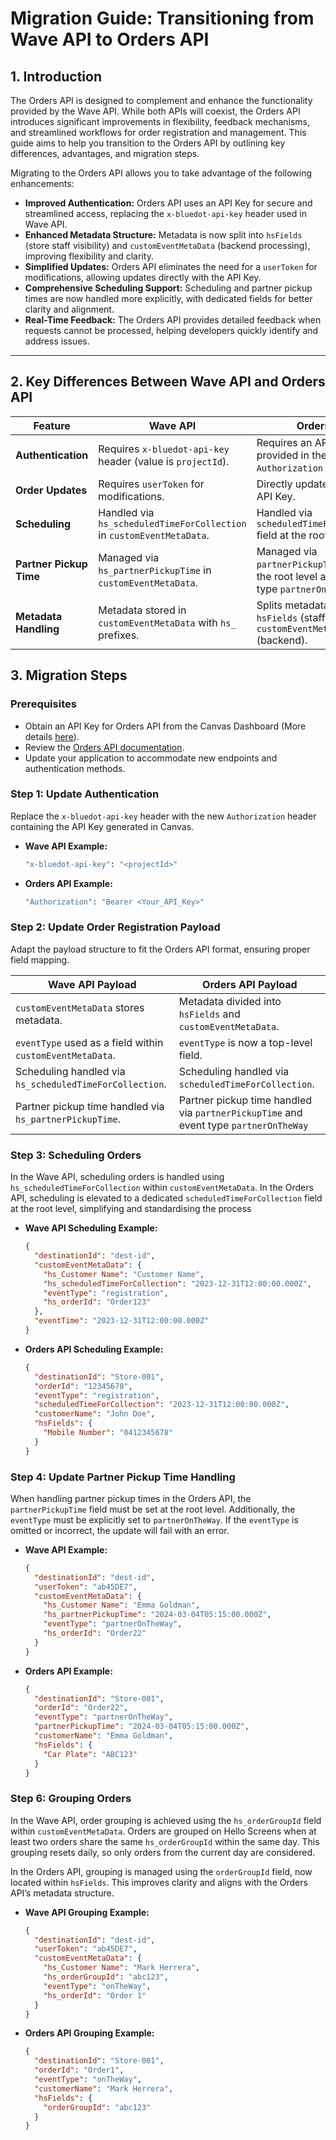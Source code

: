 # Migration Guide: Transitioning from Wave API to Orders API

## **1. Introduction**

The Orders API is designed to complement and enhance the functionality provided by the Wave API. While both APIs will coexist, the Orders API introduces significant improvements in flexibility, feedback mechanisms, and streamlined workflows for order registration and management. This guide aims to help you transition to the Orders API by outlining key differences, advantages, and migration steps.

Migrating to the Orders API allows you to take advantage of the following enhancements:

- **Improved Authentication:** Orders API uses an API Key for secure and streamlined access, replacing the `x-bluedot-api-key` header used in Wave API.
- **Enhanced Metadata Structure:** Metadata is now split into `hsFields` (store staff visibility) and `customEventMetaData` (backend processing), improving flexibility and clarity.
- **Simplified Updates:** Orders API eliminates the need for a `userToken` for modifications, allowing updates directly with the API Key.
- **Comprehensive Scheduling Support:** Scheduling and partner pickup times are now handled more explicitly, with dedicated fields for better clarity and alignment.
- **Real-Time Feedback:** The Orders API provides detailed feedback when requests cannot be processed, helping developers quickly identify and address issues.

---

## **2. Key Differences Between Wave API and Orders API**

| **Feature** | **Wave API** | **Orders API** |
| --- | --- | --- |
| **Authentication** | Requires `x-bluedot-api-key` header (value is `projectId`). | Requires an API Key provided in the `Authorization` header. |
| **Order Updates** | Requires `userToken` for modifications. | Directly updated using an API Key. |
| **Scheduling** | Handled via `hs_scheduledTimeForCollection` in `customEventMetaData`. | Handled via `scheduledTimeForCollection` field at the root level. |
| **Partner Pickup Time** | Managed via `hs_partnerPickupTime` in `customEventMetaData`. | Managed via `partnerPickupTime` field at the root level and event type `partnerOnTheWay` |
| **Metadata Handling** | Metadata stored in `customEventMetaData` with `hs_` prefixes. | Splits metadata into `hsFields` (staff-visible) and `customEventMetaData` (backend). |

## **3. Migration Steps**

### **Prerequisites**

- Obtain an API Key for Orders API from the Canvas Dashboard (More details [here](../../Canvas/API%20Keys%20management.md)).
- Review the [Orders API documentation](./Overview.md).
- Update your application to accommodate new endpoints and authentication methods.

### **Step 1: Update Authentication**

Replace the `x-bluedot-api-key` header with the new `Authorization` header containing the API Key generated in Canvas.

- **Wave API Example:**
    
    ```bash
    "x-bluedot-api-key": "<projectId>"
    ```
    
- **Orders API Example:**
    
    ```bash
    "Authorization": "Bearer <Your_API_Key>"
    ```
    

### **Step 2: Update Order Registration Payload**

Adapt the payload structure to fit the Orders API format, ensuring proper field mapping.

| **Wave API Payload** | **Orders API Payload** |
| --- | --- |
| `customEventMetaData` stores metadata. | Metadata divided into `hsFields` and `customEventMetaData`. |
| `eventType` used as a field within `customEventMetaData`. | `eventType` is now a top-level field. |
| Scheduling handled via `hs_scheduledTimeForCollection`. | Scheduling handled via `scheduledTimeForCollection`. |
| Partner pickup time handled via `hs_partnerPickupTime`. | Partner pickup time handled via `partnerPickupTime` and event type `partnerOnTheWay` |

### **Step 3: Scheduling Orders**

In the Wave API, scheduling orders is handled using `hs_scheduledTimeForCollection` within `customEventMetaData`. In the Orders API, scheduling is elevated to a dedicated `scheduledTimeForCollection` field at the root level, simplifying and standardising the process

- **Wave API Scheduling Example:**
    
    ```json
    {
      "destinationId": "dest-id",
      "customEventMetaData": {
        "hs_Customer Name": "Customer Name",
        "hs_scheduledTimeForCollection": "2023-12-31T12:00:00.000Z",
        "eventType": "registration",
        "hs_orderId": "Order123"
      },
      "eventTime": "2023-12-31T12:00:00.000Z"
    }
    ```
    
- **Orders API Scheduling Example:**
    
    ```json
    {
      "destinationId": "Store-001",
      "orderId": "12345678",
      "eventType": "registration",
      "scheduledTimeForCollection": "2023-12-31T12:00:00.000Z",
      "customerName": "John Doe",
      "hsFields": {
        "Mobile Number": "0412345678"
      }
    }
    ```
    

### **Step 4: Update Partner Pickup Time Handling**

When handling partner pickup times in the Orders API, the `partnerPickupTime` field must be set at the root level. Additionally, the `eventType` must be explicitly set to `partnerOnTheWay`. If the `eventType` is omitted or incorrect, the update will fail with an error.

- **Wave API Example:**
    
    ```json
    {
      "destinationId": "dest-id",
      "userToken": "ab45DE7",
      "customEventMetaData": {
        "hs_Customer Name": "Emma Goldman",
        "hs_partnerPickupTime": "2024-03-04T05:15:00.000Z",
        "eventType": "partnerOnTheWay",
        "hs_orderId": "Order22"
      }
    }
    ```
    
- **Orders API Example:**
    
    ```json
    {
      "destinationId": "Store-001",
      "orderId": "Order22",
      "eventType": "partnerOnTheWay",
      "partnerPickupTime": "2024-03-04T05:15:00.000Z",
      "customerName": "Emma Goldman",
      "hsFields": {
        "Car Plate": "ABC123"
      }
    }
    ```
    

### **Step 6: Grouping Orders**

In the Wave API, order grouping is achieved using the `hs_orderGroupId` field within `customEventMetaData`. Orders are grouped on Hello Screens when at least two orders share the same `hs_orderGroupId` within the same day. This grouping resets daily, so only orders from the current day are considered.

In the Orders API, grouping is managed using the `orderGroupId` field, now located within `hsFields`. This improves clarity and aligns with the Orders API’s metadata structure.

- **Wave API Grouping Example:**
    
    ```json
    {
      "destinationId": "dest-id",
      "userToken": "ab45DE7",
      "customEventMetaData": {
        "hs_Customer Name": "Mark Herrera",
        "hs_orderGroupId": "abc123",
        "eventType": "onTheWay",
        "hs_orderId": "Order 1"
      }
    }
    ```
    
- **Orders API Grouping Example:**
    
    ```json
    {
      "destinationId": "Store-001",
      "orderId": "Order1",
      "eventType": "onTheWay",
      "customerName": "Mark Herrera",
      "hsFields": {
        "orderGroupId": "abc123"
      }
    }
    ```
    